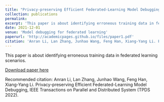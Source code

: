 ```yaml
---
title: "Privacy-preserving Efficient Federated-Learning Model Debugging"
collection: publications
permalink: 
excerpt: 'This paper is about identifying erroneous training data in federated learning scenarios.'
date: 2021-12-01
venue: 'Model debugging for federated learning'
paperurl: 'http://academicpages.github.io/files/paper1.pdf'
citation: 'Anran Li, Lan Zhang, Junhao Wang, Feng Han, Xiang-Yang Li. Privacy-preserving Efficient Federated-Learning Model Debugging, IEEE Transactions on Parallel and Distributed System (TPDS)'
---
```

This paper is about identifying erroneous training data in federated learning scenarios.

[Download paper here](https://ieeexplore.ieee.org.remotexs.ntu.edu.sg/stamp/stamp.jsp?tp=&arnumber=9661312)

Recommended citation: Anran Li, Lan Zhang, Junhao Wang, Feng Han, Xiang-Yang Li. Privacy-preserving Efficient Federated-Learning Model Debugging, IEEE Transactions on Parallel and Distributed System (TPDS 2022).
